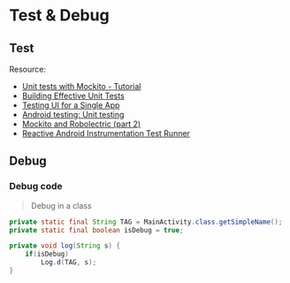 Test & Debug
============

## Test

Resource:

- [Unit tests with Mockito - Tutorial](http://www.vogella.com/tutorials/Mockito/article.html)
- [Building Effective Unit Tests](https://developer.android.com/training/testing/unit-testing/index.html)
- [Testing UI for a Single App](https://developer.android.com/training/testing/ui-testing/espresso-testing.html)
- [Android testing: Unit testing ](http://alexzh.com/tutorials/android-testing-unit-testing/)
- [Mockito and Robolectric (part 2)](http://alexzh.com/tutorials/android-testing-mockito-robolectric/)
- [Reactive Android Instrumentation Test Runner](https://github.com/gojuno/composer)

## Debug 

### Debug code

> Debug in a class

```java
private static final String TAG = MainActivity.class.getSimpleName();
private static final boolean isDebug = true;

private void log(String s) {
    if(isDebug)
    	Log.d(TAG, s);
}
```

